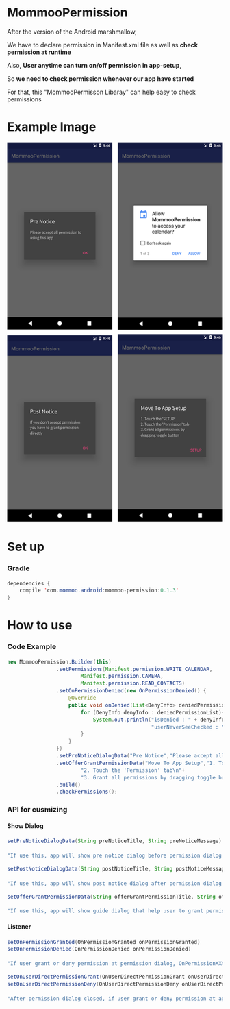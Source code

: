 # MommooPermission

After the version of the Android marshmallow, 

We have to declare permission in Manifest.xml file as well as **check permission at runtime**

Also, **User anytime can turn on/off permission in app-setup**,

So **we need to check permission whenever our app have started**

For that, this "MommooPermisson Libaray" can help easy to check permissions


# Example Image
![example screenshot](./permission_screen_shot3.png)


# Set up

### Gradle
```java
dependencies {
    compile 'com.mommoo.android:mommoo-permission:0.1.3'
}
```

# How to use

### Code Example
```java
new MommooPermission.Builder(this)
                .setPermissions(Manifest.permission.WRITE_CALENDAR, 
                        Manifest.permission.CAMERA, 
                        Manifest.permission.READ_CONTACTS)
                .setOnPermissionDenied(new OnPermissionDenied() {
                    @Override
                    public void onDenied(List<DenyInfo> deniedPermissionList) {
                        for (DenyInfo denyInfo : deniedPermissionList){
                            System.out.println("isDenied : " + denyInfo.getPermission() +" , "+ 
                                               "userNeverSeeChecked : " + denyInfo.isUserNeverAskAgainChecked());
                        }
                    }
                })
                .setPreNoticeDialogData("Pre Notice","Please accept all permission to using this app")
                .setOfferGrantPermissionData("Move To App Setup","1. Touch the 'SETUP'\n" +
                        "2. Touch the 'Permission' tab\n"+
                        "3. Grant all permissions by dragging toggle button")
                .build()
                .checkPermissions();
```

### API for cusmizing
#### Show Dialog

 ```java
 setPreNoticeDialogData(String preNoticeTitle, String preNoticeMessage)
 
 "If use this, app will show pre notice dialog before permission dialog is shown"
 ```
 ```java
 setPostNoticeDialogData(String postNoticeTitle, String postNoticeMessage)
 
 "If use this, app will show post notice dialog after permission dialog is closed"
 ```
 ```java
 setOfferGrantPermissionData(String offerGrantPermissionTitle, String offerGrantPermissionDialog)
 
 "If use this, app will show guide dialog that help user to grant permission direclty at setup screen"
 ```


#### Listener
 ```java
 setOnPermissionGranted(OnPermissionGranted onPermissionGranted)
 setOnPermissionDenied(OnPermissionDenied onPermissionDenied)
 
 "If user grant or deny permission at permission dialog, OnPermissionXXXX listener would be invoked"
 ```
 ```java
 setOnUserDirectPermissionGrant(OnUserDirectPermissionGrant onUserDirectPermissionGrant)
 setOnUserDirectPermissionDeny(OnUserDirectPermissionDeny onUserDirectPermissionDeny)
 
 "After permission dialog closed, if user grant or deny permission at app setup screen, OnUserDirectPermissionXXX listener would be invoked"
 ```
